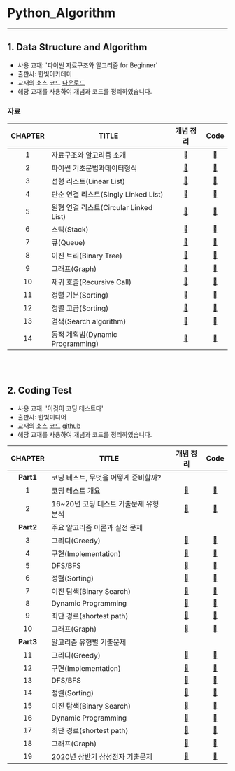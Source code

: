 ﻿# Python_Algorithm
---

## 1. Data Structure and Algorithm

- 사용 교재: '파이썬 자료구조와 알고리즘 for Beginner'
- 출판사: 한빛아카데미
- 교재의 소스 코드 [다운로드](https://www.hanbit.co.kr/academy/books/book_view.html?p_code=B4186876690)
- 해당 교재를 사용하여 개념과 코드를 정리하였습니다.

### 자료

| CHAPTER | TITLE                      |                               개념 정리                                |                                          Code                                          |
| :--: | -------------------------- | :-------------------------------------------------------------------: | :----------------------------------------------------------------------------------------: |
|  1   | 자료구조와 알고리즘 소개 |    [🔗](https://www.tensorflow.org/tutorials/keras/classification)    | [📔](https://github.com/kec0130/AIFFEL_TFMaster/blob/main/tf01_image_classification.ipynb) |
|  2   | 파이썬 기초문법과데이터형식 | [🔗](https://www.tensorflow.org/tutorials/keras/text_classification)  | [📔](https://github.com/kec0130/AIFFEL_TFMaster/blob/main/tf02_text_classification.ipynb)  |
|  3   | 선형 리스트(Linear List) |      [🔗](https://www.tensorflow.org/tutorials/keras/regression)      |      [📔](https://github.com/kec0130/AIFFEL_TFMaster/blob/main/tf03_regression.ipynb)      |
|  4   | 단순 연결 리스트(Singly Linked List) |    [🔗](https://www.tensorflow.org/tutorials/keras/save_and_load)     |    [📔](https://github.com/kec0130/AIFFEL_TFMaster/blob/main/tf04_save_and_load.ipynb)     |
|  5   | 원형 연결 리스트(Circular Linked List)  | [🔗](https://www.tensorflow.org/tutorials/keras/overfit_and_underfit) | [📔](https://github.com/kec0130/AIFFEL_TFMaster/blob/main/tf05_overfit_and_underfit.ipynb) |
|  6   | 스택(Stack) |      [🔗](https://www.tensorflow.org/tutorials/load_data/images)      |     [📔](https://github.com/kec0130/AIFFEL_TFMaster/blob/main/tf06_load_images.ipynb)      |
|  7   | 큐(Queue) | [🔗](https://www.tensorflow.org/tutorials/load_data/images)      |     [📔](https://github.com/kec0130/AIFFEL_TFMaster/blob/main/tf06_load_images.ipynb)      |
|  8   | 이진 트리(Binary Tree) | [🔗](https://www.tensorflow.org/tutorials/load_data/images)      |     [📔](https://github.com/kec0130/AIFFEL_TFMaster/blob/main/tf06_load_images.ipynb)      |
|  9   | 그래프(Graph) | [🔗](https://www.tensorflow.org/tutorials/load_data/images)      |     [📔](https://github.com/kec0130/AIFFEL_TFMaster/blob/main/tf06_load_images.ipynb)      |
|  10   | 재귀 호출(Recursive Call) | [🔗](https://www.tensorflow.org/tutorials/load_data/images)      |     [📔](https://github.com/kec0130/AIFFEL_TFMaster/blob/main/tf06_load_images.ipynb)      |
|  11   | 정렬 기본(Sorting) | [🔗](https://www.tensorflow.org/tutorials/load_data/images)      |     [📔](https://github.com/kec0130/AIFFEL_TFMaster/blob/main/tf06_load_images.ipynb)      |
|  12   | 정렬 고급(Sorting) | [🔗](https://www.tensorflow.org/tutorials/load_data/images)      |     [📔](https://github.com/kec0130/AIFFEL_TFMaster/blob/main/tf06_load_images.ipynb)      |
|  13   | 검색(Search algorithm) | [🔗](https://www.tensorflow.org/tutorials/load_data/images)      |     [📔](https://github.com/kec0130/AIFFEL_TFMaster/blob/main/tf06_load_images.ipynb)      |
|  14   | 동적 계획법(Dynamic Programming) | [🔗](https://www.tensorflow.org/tutorials/load_data/images)      |     [📔](https://github.com/kec0130/AIFFEL_TFMaster/blob/main/tf06_load_images.ipynb)      |

</br>
</br>

## 2. Coding Test

- 사용 교재: '이것이 코딩 테스트다'
- 출판사: 한빛미디어
- 교재의 소스 코드 [github](https://github.com/ndb796/python-for-coding-test)
- 해당 교재를 사용하여 개념과 코드를 정리하였습니다.

| CHAPTER | TITLE                      |                               개념 정리                                |                                          Code                                          |
| :--: | -------------------------- | :-------------------------------------------------------------------: | :----------------------------------------------------------------------------------------: |
| **Part1** | 코딩 테스트, 무엇을 어떻게 준비할까? |  |  |
|  1   | 코딩 테스트 개요 |    [🔗](https://www.tensorflow.org/tutorials/keras/classification)    | [📔](https://github.com/kec0130/AIFFEL_TFMaster/blob/main/tf01_image_classification.ipynb) |
|  2   | 16~20년 코딩 테스트 기출문제 유형 분석 | [🔗](https://www.tensorflow.org/tutorials/keras/text_classification)  | [📔](https://github.com/kec0130/AIFFEL_TFMaster/blob/main/tf02_text_classification.ipynb)  |
| **Part2** | 주요 알고리즘 이론과 실전 문제 | | |
|  3   | 그리디(Greedy) |      [🔗](https://www.tensorflow.org/tutorials/keras/regression)      |      [📔](https://github.com/kec0130/AIFFEL_TFMaster/blob/main/tf03_regression.ipynb)      |
|  4   | 구현(Implementation) |    [🔗](https://www.tensorflow.org/tutorials/keras/save_and_load)     |    [📔](https://github.com/kec0130/AIFFEL_TFMaster/blob/main/tf04_save_and_load.ipynb)     |
|  5   | DFS/BFS  | [🔗](https://www.tensorflow.org/tutorials/keras/overfit_and_underfit) | [📔](https://github.com/kec0130/AIFFEL_TFMaster/blob/main/tf05_overfit_and_underfit.ipynb) |
|  6   | 정렬(Sorting) |      [🔗](https://www.tensorflow.org/tutorials/load_data/images)      |     [📔](https://github.com/kec0130/AIFFEL_TFMaster/blob/main/tf06_load_images.ipynb)      |
|  7   | 이진 탐색(Binary Search) | [🔗](https://www.tensorflow.org/tutorials/load_data/images)      |     [📔](https://github.com/kec0130/AIFFEL_TFMaster/blob/main/tf06_load_images.ipynb)      |
|  8   | Dynamic Programming | [🔗](https://www.tensorflow.org/tutorials/load_data/images)      |     [📔](https://github.com/kec0130/AIFFEL_TFMaster/blob/main/tf06_load_images.ipynb)      |
|  9   | 최단 경로(shortest path) | [🔗](https://www.tensorflow.org/tutorials/load_data/images)      |     [📔](https://github.com/kec0130/AIFFEL_TFMaster/blob/main/tf06_load_images.ipynb)      |
|  10   | 그래프(Graph) | [🔗](https://www.tensorflow.org/tutorials/load_data/images)      |     [📔](https://github.com/kec0130/AIFFEL_TFMaster/blob/main/tf06_load_images.ipynb)      |
| **Part3** | 알고리즘 유형별 기출문제 |  | |
|  11   | 그리디(Greedy) | [🔗](https://www.tensorflow.org/tutorials/load_data/images)      |     [📔](https://github.com/kec0130/AIFFEL_TFMaster/blob/main/tf06_load_images.ipynb)      |
|  12   | 구현(Implementation) | [🔗](https://www.tensorflow.org/tutorials/load_data/images)      |     [📔](https://github.com/kec0130/AIFFEL_TFMaster/blob/main/tf06_load_images.ipynb)      |
|  13   | DFS/BFS | [🔗](https://www.tensorflow.org/tutorials/load_data/images)      |     [📔](https://github.com/kec0130/AIFFEL_TFMaster/blob/main/tf06_load_images.ipynb)      |
|  14   | 정렬(Sorting) | [🔗](https://www.tensorflow.org/tutorials/load_data/images)      |     [📔](https://github.com/kec0130/AIFFEL_TFMaster/blob/main/tf06_load_images.ipynb)      |
|  15   | 이진 탐색(Binary Search) | [🔗](https://www.tensorflow.org/tutorials/load_data/images)      |     [📔](https://github.com/kec0130/AIFFEL_TFMaster/blob/main/tf06_load_images.ipynb)      |
|  16   | Dynamic Programming | [🔗](https://www.tensorflow.org/tutorials/load_data/images)      |     [📔](https://github.com/kec0130/AIFFEL_TFMaster/blob/main/tf06_load_images.ipynb)      |
|  17   | 최단 경로(shortest path) | [🔗](https://www.tensorflow.org/tutorials/load_data/images)      |     [📔](https://github.com/kec0130/AIFFEL_TFMaster/blob/main/tf06_load_images.ipynb)      |
|  18   | 그래프(Graph) | [🔗](https://www.tensorflow.org/tutorials/load_data/images)      |     [📔](https://github.com/kec0130/AIFFEL_TFMaster/blob/main/tf06_load_images.ipynb)      |
|  19   | 2020년 상반기 삼성전자 기출문제 | [🔗](https://www.tensorflow.org/tutorials/load_data/images)      |     [📔](https://github.com/kec0130/AIFFEL_TFMaster/blob/main/tf06_load_images.ipynb)      |
